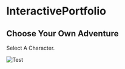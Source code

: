 # InteractivePortfolio

## Choose Your Own Adventure

Select A Character.

![Test](https://markthorne159.github.io/InteractivePortfolio/media/GitTest.png)
